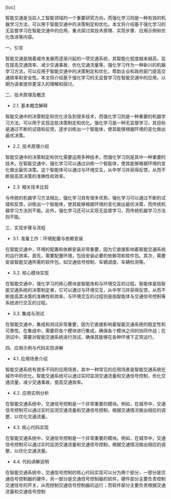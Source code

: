 
[toc]                    
                
                
智能交通是当前人工智能领域的一个重要研究方向，而强化学习则是一种有效的机器学习方法，可以用于智能交通中的决策制定和优化。本文将介绍基于强化学习的无监督学习在智能交通中的应用，重点探讨其技术原理、实现步骤、应用示例和优化改进等内容。

一、引言

智能交通是随着城市发展而逐渐兴起的一项交通系统，其智能化程度越来越高，旨在提高交通效率、减少交通事故、优化交通流量等。强化学习作为一种新兴的机器学习方法，可以应用于智能交通中的决策制定和优化，帮助企业和政府部门提高交通效率和安全性。本文将介绍基于强化学习的无监督学习在智能交通中的应用，以期为读者提供更深入的理解和探讨。

二、技术原理及概念

- 2.1. 基本概念解释

智能交通中的决策制定和优化涉及到很多技术，而强化学习则是一种重要的机器学习方法，可以用于实现这些决策制定和优化。强化学习是一种无监督学习，其目标是通过不断的试错和反馈，逐步训练出一个智能体，使其能够根据环境的变化做出最优决策。

- 2.2. 技术原理介绍

智能交通中的决策制定和优化需要运用多种技术，而强化学习则是其中一种重要的技术。在智能交通中，强化学习可以通过训练一个智能体，使其能够根据环境的变化做出最优决策。这个智能体可以通过与环境交互，从中学习并获得反馈，从而不断提高其决策的准确性和效率。

- 2.3. 相关技术比较

与传统的机器学习方法相比，强化学习具有很多优势。强化学习可以通过不断的试错和反馈，训练出一个智能体，使其能够根据环境的变化做出最优决策，而传统机器学习方法则不能。此外，强化学习还可以实现无监督学习，而传统机器学习方法则不能。

三、实现步骤与流程

- 3.1. 准备工作：环境配置与依赖安装

在智能交通中，环境的配置和依赖安装非常重要，因为它直接影响着智能交通系统的运行效率。首先，需要配置环境，包括安装必要的依赖项和软件包。其次，需要安装智能交通所需的软件包，如交通信号控制、车辆调度、车辆检测等。

- 3.2. 核心模块实现

在智能交通中，强化学习的核心模块是智能体和与环境交互的过程。智能体是指智能交通系统的决策制定者，它可以通过与环境交互，从中学习并获得反馈，从而不断提高其决策的准确性和效率。与环境交互的过程则是指智能体与交通信号控制等系统进行交互的过程。

- 3.3. 集成与测试

在智能交通中，集成和测试非常重要，因为它直接影响着智能交通系统的稳定性和可靠性。在集成中，需要将各个模块进行集成，确保各个模块之间的协同作战；在测试中，需要对智能交通系统进行测试，确保其能够在各种环境下正常运行。

四、应用示例与代码实现讲解

- 4.1. 应用场景介绍

智能交通系统有很多不同的应用场景，其中一种常见的应用场景是智能交通系统在城市中的优化。智能交通系统可以通过实时监测交通流量和交通信号控制，优化交通流量，减少交通事故，提高交通效率。

- 4.2. 应用实例分析

在智能交通系统中，交通信号控制是一个非常重要的模块。例如，在城市中，交通信号控制可以通过实时监测交通流量和交通信号控制，根据交通情况做出相应的调整，以优化交通流量。

- 4.3. 核心代码实现

在智能交通系统中，交通信号控制是一个非常重要的模块。例如，在城市中，交通信号控制可以通过实时监测交通流量和交通信号控制，根据交通情况做出相应的调整，以优化交通流量。

- 4.4. 代码讲解说明

在智能交通系统中，交通信号控制的核心代码实现可以分为两个部分，一部分是交通信号控制器的硬件，另一部分是交通信号控制器的软件。硬件部分主要负责控制交通信号的开关，从而控制交通信号控制器的运行；而软件部分主要负责根据交通流量和交通信号控制

